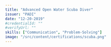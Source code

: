 ```yaml
---
title: "Advanced Open Water Scuba Diver"
issuer: "PADI"
date: "12-20-2019"
#credentialId: ""
#verifyUrl: ""
skills: ["Communication", "Problem-Solving"]
image: "/src/content/certifications/scuba.png"
---
```

